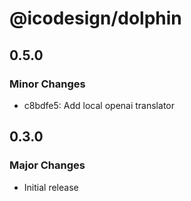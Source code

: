 # @icodesign/dolphin

## 0.5.0

### Minor Changes

- c8bdfe5: Add local openai translator

## 0.3.0

### Major Changes

- Initial release
